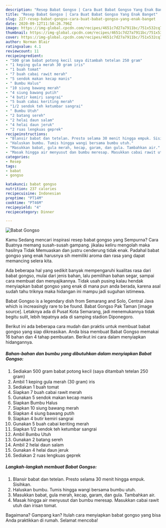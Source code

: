 ```yaml
---
description: "Resep Babat Gongso | Cara Buat Babat Gongso Yang Enak Banget"
title: "Resep Babat Gongso | Cara Buat Babat Gongso Yang Enak Banget"
slug: 227-resep-babat-gongso-cara-buat-babat-gongso-yang-enak-banget
date: 2020-09-12T11:50:26.796Z
image: https://img-global.cpcdn.com/recipes/4651c7d27a7911bc/751x532cq70/babat-gongso-foto-resep-utama.jpg
thumbnail: https://img-global.cpcdn.com/recipes/4651c7d27a7911bc/751x532cq70/babat-gongso-foto-resep-utama.jpg
cover: https://img-global.cpcdn.com/recipes/4651c7d27a7911bc/751x532cq70/babat-gongso-foto-resep-utama.jpg
author: Norman Blair
ratingvalue: 4.1
reviewcount: 11
recipeingredient:
- "500 gram babat potong kecil saya ditambah tetelan 250 gram"
- "1 keping gula merah 30 gram iris"
- "1 buah tomat"
- "7 buah cabai rawit merah"
- "5 sendok makan kecap manis"
- " Bumbu Halus"
- "10 siung bawang merah"
- "4 siung bawang putih"
- "4 butir kemiri sangrai"
- "5 buah cabai keriting merah"
- "1/2 sendok teh ketumbar sangrai"
- " Bumbu Utuh"
- "2 batang sereh"
- "2 helai daun salam"
- "4 helai daun jeruk"
- "2 ruas lengkuas geprek"
recipeinstructions:
- "Blansir babat dan tetelan. Presto selama 30 menit hingga empuk. Sisihkan."
- "Haluskan bumbu. Tumis hingga wangi bersama bumbu utuh."
- "Masukkan babat, gula merah, kecap, garam, dan gula. Tambahkan air."
- "Masak hingga air menyusut dan bumbu meresap. Masukkan cabai rawit utuh dan irisan tomat."
categories:
- Resep
tags:
- babat
- gongso

katakunci: babat gongso 
nutrition: 237 calories
recipecuisine: Indonesian
preptime: "PT14M"
cooktime: "PT46M"
recipeyield: "4"
recipecategory: Dinner

---
```



![Babat Gongso](https://img-global.cpcdn.com/recipes/4651c7d27a7911bc/751x532cq70/babat-gongso-foto-resep-utama.jpg)

Kamu Sedang mencari inspirasi resep babat gongso yang Sempurna? Cara Buatnya memang susah-susah gampang. jikalau keliru mengolah maka hasilnya Tidak Memuaskan dan justru cenderung tidak enak. Padahal babat gongso yang enak harusnya sih memiliki aroma dan rasa yang dapat memancing selera kita.

Ada beberapa hal yang sedikit banyak mempengaruhi kualitas rasa dari babat gongso, mulai dari jenis bahan, lalu pemilihan bahan segar, sampai cara membuat dan menyajikannya. Tidak usah pusing kalau hendak menyiapkan babat gongso yang enak di mana pun anda berada, karena asal sudah tahu triknya maka hidangan ini mampu jadi suguhan istimewa.

Babat Gongso is a legendary dish from Semarang and Solo, Central Java which is increasingly rare to be found. Babat Gongso Pak Taman [image source]. Letaknya ada di Pusat Kota Semarang, jadi menemukannya tidak begitu sulit, lebih tepatnya ada di samping stadion Diponegoro.


Berikut ini ada beberapa cara mudah dan praktis untuk membuat babat gongso yang siap dikreasikan. Anda bisa membuat Babat Gongso memakai 16 bahan dan 4 tahap pembuatan. Berikut ini cara dalam menyiapkan hidangannya.

<!--inarticleads1-->

##### Bahan-bahan dan bumbu yang dibutuhkan dalam menyiapkan Babat Gongso:

1. Sediakan 500 gram babat potong kecil (saya ditambah tetelan 250 gram)
1. Ambil 1 keping gula merah (30 gram) iris
1. Sediakan 1 buah tomat
1. Siapkan 7 buah cabai rawit merah
1. Gunakan 5 sendok makan kecap manis
1. Siapkan  Bumbu Halus
1. Siapkan 10 siung bawang merah
1. Siapkan 4 siung bawang putih
1. Siapkan 4 butir kemiri sangrai
1. Gunakan 5 buah cabai keriting merah
1. Siapkan 1/2 sendok teh ketumbar sangrai
1. Ambil  Bumbu Utuh
1. Gunakan 2 batang sereh
1. Ambil 2 helai daun salam
1. Gunakan 4 helai daun jeruk
1. Sediakan 2 ruas lengkuas geprek




<!--inarticleads2-->

##### Langkah-langkah membuat Babat Gongso:

1. Blansir babat dan tetelan. Presto selama 30 menit hingga empuk. Sisihkan.
1. Haluskan bumbu. Tumis hingga wangi bersama bumbu utuh.
1. Masukkan babat, gula merah, kecap, garam, dan gula. Tambahkan air.
1. Masak hingga air menyusut dan bumbu meresap. Masukkan cabai rawit utuh dan irisan tomat.




Bagaimana? Gampang kan? Itulah cara menyiapkan babat gongso yang bisa Anda praktikkan di rumah. Selamat mencoba!
